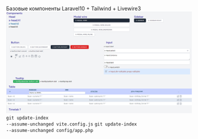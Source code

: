 Базовые компоненты Laravel10 + Tailwind + Livewire3
<img src='README.img/ver_2.png' />
<code>git update-index --assume-unchanged vite.config.js</code>
<code>git update-index --assume-unchanged config/app.php</code>

